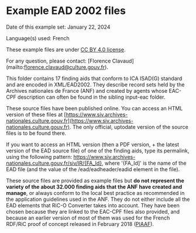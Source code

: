 # Example EAD 2002 files

Date of this example set: January 22, 2024

Language(s) used: French

These example files are under [CC BY 4.0 license](https://creativecommons.org/licenses/by/4.0/).

For any question, please contact: [Florence Clavaud] (mailto:florence.clavaud@culture.gouv.fr).

This folder contains 17 finding aids that conform to ICA ISAD(G) standard and are encoded in XML/EAD2002. They describe record sets held by the Archives nationales de France (ANF) and created by agents whose EAC-CPF description can often be found in the sibling input-eac folder.

These source files have been published online. You can access an HTML version of these files at [https://www.siv.archives-nationales.culture.gouv.fr](https://www.siv.archives-nationales.culture.gouv.fr). The only official, uptodate version of the source files is to be found there.

If you want to access an HTML version (then a PDF version, + the latest version of the EAD source file) of one of the finding aids, type its permalink, using the following pattern: https://www.siv.archives-nationales.culture.gouv.fr/siv/IR/{FA_Id}, where '{FA_Id]' is the name of the EAD file (and the value of the /ead/eadheader/eadid element in the file).

These source files are provided as example files but __do not represent the variety of the about 32.000 finding aids that the ANF have created and manage__, or always conform to the local best practice as recommended in the application guidelines used in the ANF. They do not either include all the EAD elements that RiC-O Converter takes into account. They have been chosen because they are linked to the EAC-CPF files also provided, and because an earlier version of most of them was used for the French RDF/RiC proof of concept released in February 2018 ([PIAAF](https://piaaf.demo.logilab.fr)).
